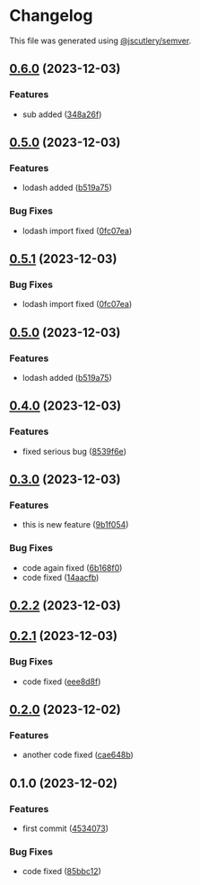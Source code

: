 # Changelog

This file was generated using [@jscutlery/semver](https://github.com/jscutlery/semver).

## [0.6.0](https://github.com/AvinashDhillor/adtestlib/compare/first-package-common-lib-0.5.0...first-package-common-lib-0.6.0) (2023-12-03)


### Features

* sub added ([348a26f](https://github.com/AvinashDhillor/adtestlib/commit/348a26fc5eab82e96f4d7e53d4072cce855ac33d))

## [0.5.0](https://github.com/AvinashDhillor/adtestlib/compare/first-package-common-lib-0.4.0...first-package-common-lib-0.5.0) (2023-12-03)


### Features

* lodash added ([b519a75](https://github.com/AvinashDhillor/adtestlib/commit/b519a7574f94e4f50816ed9217a371ace842e9d4))


### Bug Fixes

* lodash import fixed ([0fc07ea](https://github.com/AvinashDhillor/adtestlib/commit/0fc07ea1a8098c268570b092ff5c3e03f549be0b))

## [0.5.1](https://github.com/AvinashDhillor/adtestlib/compare/first-package-common-lib-0.5.0...first-package-common-lib-0.5.1) (2023-12-03)


### Bug Fixes

* lodash import fixed ([0fc07ea](https://github.com/AvinashDhillor/adtestlib/commit/0fc07ea1a8098c268570b092ff5c3e03f549be0b))

## [0.5.0](https://github.com/AvinashDhillor/adtestlib/compare/first-package-common-lib-0.4.0...first-package-common-lib-0.5.0) (2023-12-03)


### Features

* lodash added ([b519a75](https://github.com/AvinashDhillor/adtestlib/commit/b519a7574f94e4f50816ed9217a371ace842e9d4))

## [0.4.0](https://github.com/AvinashDhillor/adtestlib/compare/first-package-common-lib-0.3.0...first-package-common-lib-0.4.0) (2023-12-03)


### Features

* fixed serious bug ([8539f6e](https://github.com/AvinashDhillor/adtestlib/commit/8539f6e25deab01b173d9dec94b1a4ec11cbe4e9))

## [0.3.0](https://github.com/AvinashDhillor/adtestlib/compare/first-package-common-lib-0.2.2...first-package-common-lib-0.3.0) (2023-12-03)


### Features

* this is new feature ([9b1f054](https://github.com/AvinashDhillor/adtestlib/commit/9b1f0542e6c8f4b0eee472407b7b5dbdfcf2b910))


### Bug Fixes

* code again fixed ([6b168f0](https://github.com/AvinashDhillor/adtestlib/commit/6b168f05addd21b501aadb319eb9e88791bf51bb))
* code fixed ([14aacfb](https://github.com/AvinashDhillor/adtestlib/commit/14aacfbac9f2d0dd889ea5d1c0a71fba70511a89))

## [0.2.2](https://github.com/AvinashDhillor/adtestlib/compare/first-package-common-lib-0.2.1...first-package-common-lib-0.2.2) (2023-12-03)

## [0.2.1](https://github.com/AvinashDhillor/adtestlib/compare/first-package-common-lib-0.2.0...first-package-common-lib-0.2.1) (2023-12-03)


### Bug Fixes

* code fixed ([eee8d8f](https://github.com/AvinashDhillor/adtestlib/commit/eee8d8ff813b882aa6e52aa8d2d764ceecb49733))

## [0.2.0](https://github.com/AvinashDhillor/adtestlib/compare/first-package-common-lib-0.1.0...first-package-common-lib-0.2.0) (2023-12-02)


### Features

* another code fixed ([cae648b](https://github.com/AvinashDhillor/adtestlib/commit/cae648b326309b85ce1fa0849484cdb00ec4bbef))

## 0.1.0 (2023-12-02)


### Features

* first commit ([4534073](https://github.com/AvinashDhillor/adtestlib/commit/453407333ab71dcdbb3364e696d637542df9cd6a))


### Bug Fixes

* code fixed ([85bbc12](https://github.com/AvinashDhillor/adtestlib/commit/85bbc1272b4a460b492e6517ecb4fa8136def6d2))
